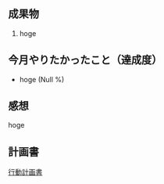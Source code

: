 ## 成果物
1. hoge

## 今月やりたかったこと（達成度）

* hoge (Null %)

## 感想
hoge

## 計画書

[行動計画書](https://drive.google.com/open?id=1IEwW7D3Iqs1FLlduzMCMoG-nWQV0We68lpbYqvn1xRw)

